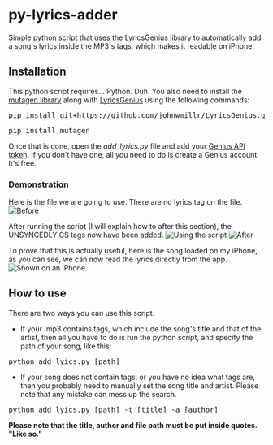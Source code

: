 # py-lyrics-adder
Simple python script that uses the LyricsGenius library to automatically add a song's lyrics inside the MP3's tags, which makes it readable on iPhone.

## Installation
This python script requires... Python. Duh. You also need to install the [mutagen library](https://mutagen.readthedocs.io/en/latest/) along with [LyricsGenius](https://pypi.org/project/lyricsgenius/) using the following commands:
<pre>pip install git+https://github.com/johnwmillr/LyricsGenius.git</pre>
<pre>pip install mutagen</pre>

Once that is done, open the *add_lyrics.py* file and add your [Genius API token](https://genius.com/api-clients). If you don't have one, all you need to do is create a Genius account. It's free.

### Demonstration
Here is the file we are going to use. There are no lyrics tag on the file.
![Before](https://i.imgur.com/cmsmzAp.jpg)

After running the script (I will explain how to after this section), the UNSYNCEDLYICS tags now have been added.
![Using the script](https://i.imgur.com/tLRfiB8.png)
![After](https://i.imgur.com/KYDSYKf.jpg)

To prove that this is actually useful, here is the song loaded on my iPhone, as you can see, we can now read the lyrics directly from the app.
![Shown on an iPhone.](https://i.imgur.com/c7iHvhR.png)

## How to use
There are two ways you can use this script.
- If your .mp3 contains tags, which include the song's title and that of the artist, then all you have to do is run the python script, and specify the path of your song, like this:
<pre>python add_lyics.py [path]</pre>
- If your song does not contain tags, or you have no idea what tags are, then you probably need to manually set the song title and artist. Please note that any mistake can mess up the search.
<pre>python add_lyics.py [path] -t [title] -a [author]</pre>

**Please note that the title, author and file path must be put inside quotes. "Like so."**
